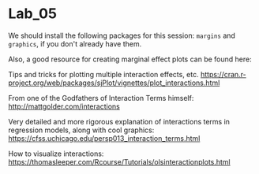 # Lab_05

We should install the following packages for this session: `margins` and `graphics`, if you don't already have them.

Also, a good resource for creating marginal effect plots can be found here: 

Tips and tricks for plotting multiple interaction effects, etc.
https://cran.r-project.org/web/packages/sjPlot/vignettes/plot_interactions.html

From one of the Godfathers of Interaction Terms himself:
http://mattgolder.com/interactions

Very detailed and more rigorous explanation of interactions terms in regression models, along with cool graphics:
https://cfss.uchicago.edu/persp013_interaction_terms.html

How to visualize interactions:
https://thomasleeper.com/Rcourse/Tutorials/olsinteractionplots.html

